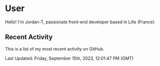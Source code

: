 # User

Hello! I'm Jordan-T, passionate front-end developer based in Lille (France).

## Recent Activity

This is a list of my most recent activity on GitHub.

<!--RECENT_ACTIVITY:start-->
<!--RECENT_ACTIVITY:end-->

<!--RECENT_ACTIVITY:last_update-->
Last Updated: Friday, September 15th, 2023, 12:01:47 PM (GMT)
<!--RECENT_ACTIVITY:last_update_end-->
